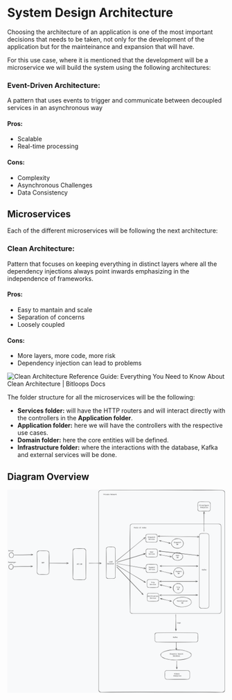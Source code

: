 # System Design Architecture

  

Choosing the architecture of an application is one of the most important decisions that needs to be taken, not only for the development of the application but for the mainteinance and expansion that will have.

  
For this use case, where it is mentioned that the development will be a microservice we will build the system using the following architectures:

###  Event-Driven Architecture: 
A pattern that uses events to trigger and communicate between decoupled services in an asynchronous way
#### Pros:
- Scalable
- Real-time processing
#### Cons:
- Complexity
- Asynchronous Challenges
- Data Consistency

## Microservices

Each of the different microservices will be following the next architecture:
### Clean Architecture: 
Pattern that focuses on keeping everything in distinct layers where all  the dependency injections always point inwards emphasizing in the independence of frameworks.
#### Pros:
- Easy to mantain and scale
- Separation of concerns
- Loosely coupled
#### Cons:
- More layers, more code, more risk
- Dependency injection can lead to problems

![Clean Architecture Reference Guide: Everything You Need to Know About Clean  Architecture | Bitloops Docs](https://storage.googleapis.com/bitloops-github-assets/Documentation%20Images/clean-architecture-cone.jfif)

The folder structure for all the microservices will be the following:
- **Services folder:** will have the HTTP routers and will interact directly with the controllers in the **Application folder**.
- **Application folder:** here we will have the controllers with the respective use cases.
- **Domain folder:** here the core entities will be defined.
- **Infrastructure folder:** where the interactions with the database, Kafka and external services will be done.

## Diagram Overview
![alt text](CabApp_SD.png)